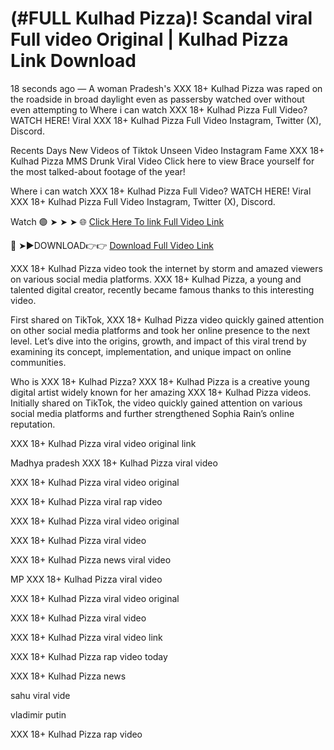 # (#FULL Kulhad Pizza)! Scandal viral Full video Original | Kulhad Pizza Link Download

18 seconds ago — A woman Pradesh's XXX 18+ Kulhad Pizza was raped on the roadside in broad daylight even as passersby watched over without even attempting to Where i can watch XXX 18+ Kulhad Pizza Full Video? WATCH HERE! Viral XXX 18+ Kulhad Pizza Full Video Instagram, Twitter (X), Discord.

Recents Days New Videos of Tiktok Unseen Video Instagram Fame XXX 18+ Kulhad Pizza MMS Drunk Viral Video Click here to view Brace yourself for the most talked-about footage of the year!

Where i can watch XXX 18+ Kulhad Pizza Full Video? WATCH HERE! Viral XXX 18+ Kulhad Pizza Full Video Instagram, Twitter (X), Discord.

Watch 🟢 ➤ ➤ ➤ 🌐 [Click Here To link Full Video Link](https://dcerinews.today/uncategorized/kulhad-pizza-couple-viral-sex-video/)

🔴 ➤►DOWNLOAD👉👉 [Download Full Video Link](https://dcerinews.today/uncategorized/kulhad-pizza-couple-viral-sex-video/)


XXX 18+ Kulhad Pizza video took the internet by storm and amazed viewers on various social media platforms. XXX 18+ Kulhad Pizza, a young and talented digital creator, recently became famous thanks to this interesting video.

First shared on TikTok, XXX 18+ Kulhad Pizza video quickly gained attention on other social media platforms and took her online presence to the next level. Let’s dive into the origins, growth, and impact of this viral trend by examining its concept, implementation, and unique impact on online communities.

Who is XXX 18+ Kulhad Pizza? XXX 18+ Kulhad Pizza is a creative young digital artist widely known for her amazing XXX 18+ Kulhad Pizza videos. Initially shared on TikTok, the video quickly gained attention on various social media platforms and further strengthened Sophia Rain’s online reputation.

XXX 18+ Kulhad Pizza viral video original link

Madhya pradesh XXX 18+ Kulhad Pizza viral video

XXX 18+ Kulhad Pizza viral video original

XXX 18+ Kulhad Pizza viral rap video

XXX 18+ Kulhad Pizza viral video original

XXX 18+ Kulhad Pizza viral video

XXX 18+ Kulhad Pizza news viral video

MP XXX 18+ Kulhad Pizza viral video

XXX 18+ Kulhad Pizza viral video original

XXX 18+ Kulhad Pizza viral video

XXX 18+ Kulhad Pizza viral video link

XXX 18+ Kulhad Pizza rap video today

XXX 18+ Kulhad Pizza news

sahu viral vide

vladimir putin

XXX 18+ Kulhad Pizza rap video
